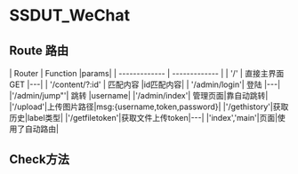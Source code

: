 # SSDUT_WeChat

## Route 路由

| Router        | Function 		 |params|
| ------------- | ------------- |
| '/'		        | 直接主界面GET   |---|
| '/content/?:id' | 匹配内容       |id匹配内容|
| '/admin/login'| 登陆     |---|   
|'/admin/jump"'|	跳转	|username|
|'/admin/index'| 管理页面|靠自动跳转|
|'/upload'|上传图片路径|msg:{username,token,password}|
|'/gethistory'|获取历史|label类型|
|'/getfiletoken'|获取文件上传token|---|
|'index','main'|页面|使用了自动路由|

## Check方法